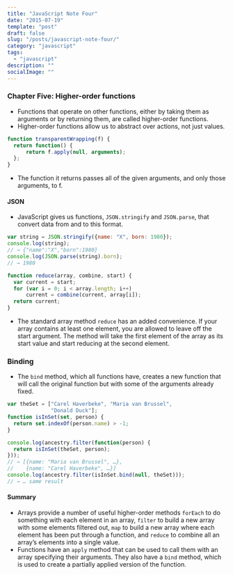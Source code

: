 ```yaml
---
title: "JavaScript Note Four"
date: "2015-07-19"
template: "post"
draft: false
slug: "/posts/javascript-note-four/"
category: "javascript"
tags:
  - "javascript"
description: ""
socialImage: ""
---
```


### Chapter Five: Higher-order functions

+ Functions that operate on other functions, either by taking them as arguments or by returning them, are called higher-order functions.
+ Higher-order functions allow us to abstract over actions, not just values.

```javascript
function transparentWrapping(f) {
  return function() {
      return f.apply(null, arguments);
  };
}
```
+ The function it returns passes all of the given arguments, and only those arguments, to f.

#### JSON

+ JavaScript gives us functions, `JSON.stringify` and `JSON.parse`, that convert data from and to this format.

```javascript
var string = JSON.stringify({name: "X", born: 1980});
console.log(string);
// → {"name":"X","born":1980}
console.log(JSON.parse(string).born);
// → 1980
```

```javascript
function reduce(array, combine, start) {
  var current = start;
  for (var i = 0; i < array.length; i++)
      current = combine(current, array[i]);
  return current;
}
```

+ The standard array method `reduce` has an added convenience. If your array contains at least one element, you are allowed to leave off the start argument. The method will take the first element of the array as its start value and start reducing at the second element.

### Binding

+ The `bind` method, which all functions have, creates a new function that will call the original function but with some of the arguments already fixed.

```javascript
var theSet = ["Carel Haverbeke", "Maria van Brussel",
              "Donald Duck"];
function isInSet(set, person) {
  return set.indexOf(person.name) > -1;
}

console.log(ancestry.filter(function(person) {
  return isInSet(theSet, person);
}));
// → [{name: "Maria van Brussel", …},
//    {name: "Carel Haverbeke", …}]
console.log(ancestry.filter(isInSet.bind(null, theSet)));
// → … same result
```

#### Summary

+ Arrays provide a number of useful higher-order methods `forEach` to do something with each element in an array, `filter` to build a new array with some elements filtered out, `map` to build a new array where each element has been put through a function, and `reduce` to combine all an array’s elements into a single value.
+ Functions have an `apply` method that can be used to call them with an array specifying their arguments. They also have a `bind` method, which is used to create a partially applied version of the function.
